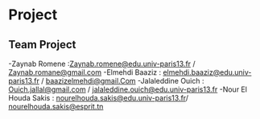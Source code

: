 # Project

## Team Project

-Zaynab Romene :Zaynab.romene@edu.univ-paris13.fr / Zaynab.romane@gmail.com
-Elmehdi Baaziz :  elmehdi.baaziz@edu.univ-paris13.fr  / baazizelmehdi@gmail.Com
-Jalaleddine Ouich : Ouich.jallal@gmail.com / jalaleddine.ouich@edu.univ-paris13.fr
-Nour El Houda Sakis : nourelhouda.sakis@edu.univ-paris13.fr/ nourelhouda.sakis@esprit.tn

